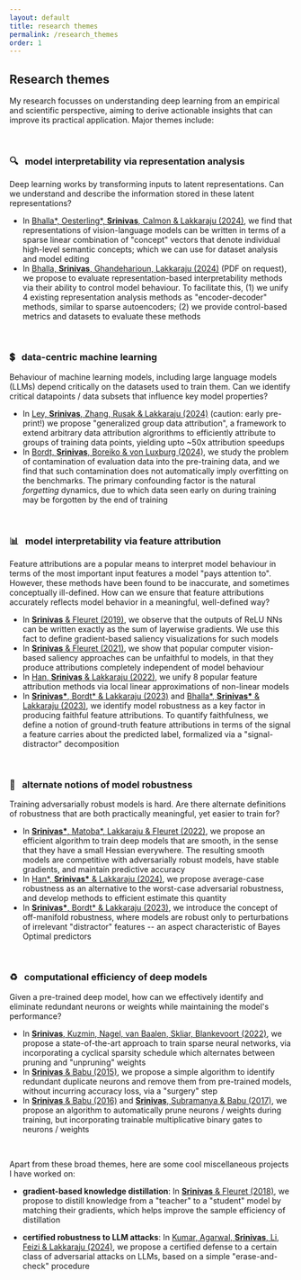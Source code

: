 ```yaml
---
layout: default
title: research themes
permalink: /research_themes
order: 1
---
```


## **Research themes** 

[//]: # (Deep learning today is a standard tool across science and engineering, and has begun to permeate society at large. Yet, the fundamental principles underlying the success of these models remain largely unknown. The same large scale that drives their remarkable performance also makes them difficult to understand, iterate on, and improve. Uncovering the fundamental principles of deep learning is therefore one of the most important scientific challenges of our time.)

My research focusses on understanding deep learning from an empirical and scientific perspective, aiming to derive actionable insights that can improve its practical application. Major themes include:

<br>

### :mag: &nbsp; **model interpretability via representation analysis**
Deep learning works by transforming inputs to latent representations. Can we understand and describe the information stored in these latent representations?
- In [Bhalla\*, Oesterling\*, **Srinivas**, Calmon & Lakkaraju (2024)](https://arxiv.org/abs/2402.10376), we find that representations of vision-language models can be written in terms of a sparse linear combination of "concept" vectors that denote individual high-level semantic concepts; which we can use for dataset analysis and model editing
- In [Bhalla, **Srinivas**, Ghandeharioun, Lakkaraju (2024)]() (PDF on request), we propose to evaluate representation-based interpretability methods via their ability to control model behaviour. To facilitate this, (1) we unify 4 existing representation analysis methods as "encoder-decoder" methods, similar to sparse autoencoders; (2) we provide control-based metrics and datasets to evaluate these methods

<br>

### :heavy_dollar_sign: &nbsp; **data-centric machine learning**
Behaviour of machine learning models, including large language models (LLMs) depend critically on the datasets used to train them. Can we identify critical datapoints / data subsets that influence key model properties? 
- In [Ley, **Srinivas**, Zhang, Rusak & Lakkaraju (2024)](https://arxiv.org/abs/2410.09940) (caution: early pre-print!) we propose "generalized group data attribution", a framework to extend arbitrary data attribution algrorithms to efficiently attribute to groups of training data points, yielding upto ~50x attribution speedups
- In [Bordt, **Srinivas**, Boreiko & von Luxburg (2024)](https://arxiv.org/abs/2410.03249), we study the problem of contamination of evaluation data into the pre-training data, and we find that such contamination does not automatically imply overfitting on the benchmarks. The primary confounding factor is the natural *forgetting* dynamics, due to which data seen early on during training may be forgotten by the end of training

<br>

### :bar_chart: &nbsp;  **model interpretability via feature attribution**  
Feature attributions are a popular means to interpret model behaviour in terms of the most important input features a model "pays attention to". However, these methods have been found to be inaccurate, and sometimes conceptually ill-defined. How can we ensure that feature attributions accurately reflects model behavior in a meaningful, well-defined way?
- In [**Srinivas** & Fleuret (2019)](https://papers.nips.cc/paper/2019/hash/80537a945c7aaa788ccfcdf1b99b5d8f-Abstract.html), we observe that the outputs of ReLU NNs can be written exactly as the sum of layerwise gradients. We use this fact to define gradient-based saliency visualizations for such models
- In [**Srinivas** & Fleuret (2021)](https://openreview.net/forum?id=dYeAHXnpWJ4), we show that popular computer vision-based saliency approaches can be unfaithful to models, in that they produce attributions completely independent of model behaviour
- In [Han, **Srinivas** & Lakkaraju (2022)](https://arxiv.org/abs/2206.01254), we unify 8 popular feature attribution methods via local linear approximations of non-linear models
- In [**Srinivas\***, Bordt* & Lakkaraju (2023)](https://arxiv.org/abs/2305.19101) and [Bhalla*, **Srinivas\*** & Lakkaraju (2023)](https://arxiv.org/abs/2307.15007), we identify model robustness as a key factor in producing faithful feature attributions. To quantify faithfulness, we define a notion of ground-truth feature attributions in terms of the signal a feature carries about the predicted label, formalized via a "signal-distractor" decomposition

<br>

### :muscle: &nbsp; **alternate notions of model robustness** 
Training adversarially robust models is hard. Are there alternate definitions of robustness that are both practically meaningful, yet easier to train for? 
- In [**Srinivas\***, Matoba*, Lakkaraju & Fleuret (2022)](https://arxiv.org/abs/2206.07144), we propose an efficient algorithm to train deep models that are smooth, in the sense that they have a small Hessian everywhere. The resulting smooth models are competitive with adversarially robust models, have stable gradients, and maintain predictive accuracy
- In [Han*, **Srinivas\*** & Lakkaraju (2024)](https://arxiv.org/abs/2307.13885), we propose average-case robustness as an alternative to the worst-case adversarial robustness, and develop methods to efficient estimate this quantity
- In [**Srinivas\***, Bordt* & Lakkaraju (2023)](https://arxiv.org/abs/2305.19101), we introduce the concept of off-manifold robustness, where models are robust only to perturbations of irrelevant "distractor" features -- an aspect characteristic of Bayes Optimal predictors

<br>

### :recycle: &nbsp; **computational efficiency of deep models** 
Given a pre-trained deep model, how can we effectively identify and eliminate redundant neurons or weights while maintaining the model's performance?
- In [**Srinivas**, Kuzmin, Nagel, van Baalen, Skliar, Blankevoort (2022)](https://openaccess.thecvf.com/content/CVPR2022W/ECV/html/Srinivas_Cyclical_Pruning_for_Sparse_Neural_Networks_CVPRW_2022_paper.html), we propose a state-of-the-art approach to train sparse neural networks, via incorporating a cyclical sparsity schedule which alternates between pruning and "unpruning" weights
- In [**Srinivas** & Babu (2015)](http://arxiv.org/abs/1507.06149), we propose a simple algorithm to identify redundant duplicate neurons and remove them from pre-trained models, without incurring accuracy loss, via a "surgery" step
- In [**Srinivas** & Babu (2016)](http://www.bmva.org/bmvc/2016/papers/paper104/index.html) and [**Srinivas**, Subramanya & Babu (2017)](https://arxiv.org/abs/1611.06694), we propose an algorithm to automatically prune neurons / weights during training, but incorporating trainable multiplicative binary gates to neurons / weights

<br>

Apart from these broad themes, here are some cool miscellaneous projects I have worked on:
- **gradient-based knowledge distillation**: In [**Srinivas** & Fleuret (2018)](http://proceedings.mlr.press/v80/srinivas18a.html), we propose to distill knowledge from a "teacher" to a "student" model by matching their gradients, which helps improve the sample efficiency of distillation

- **certified robustness to LLM attacks**: In [Kumar, Agarwal, **Srinivas**, Li, Feizi & Lakkaraju (2024)](https://arxiv.org/abs/2309.02705), we propose a certified defense to a certain class of adversarial attacks on LLMs, based on a simple "erase-and-check" procedure


<br>


